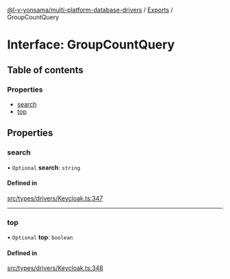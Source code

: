 [@l-v-yonsama/multi-platform-database-drivers](../README.md) / [Exports](../modules.md) / GroupCountQuery

# Interface: GroupCountQuery

## Table of contents

### Properties

- [search](GroupCountQuery.md#search)
- [top](GroupCountQuery.md#top)

## Properties

### search

• `Optional` **search**: `string`

#### Defined in

[src/types/drivers/Keycloak.ts:347](https://github.com/l-v-yonsama/db-drivers/blob/ac66b7e/src/types/drivers/Keycloak.ts#L347)

___

### top

• `Optional` **top**: `boolean`

#### Defined in

[src/types/drivers/Keycloak.ts:348](https://github.com/l-v-yonsama/db-drivers/blob/ac66b7e/src/types/drivers/Keycloak.ts#L348)
